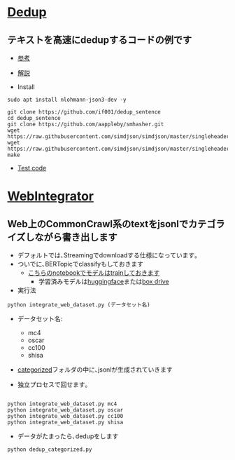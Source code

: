 # [Dedup](./simple_dedup_test.ipynb)
## テキストを高速にdedupするコードの例です
- [参考](https://github.com/if001/dedup_sentence)
- [解説](https://zenn.dev/if001/articles/cc262413e69e3d)

- Install
~~~
sudo apt install nlohmann-json3-dev -y

git clone https://github.com/if001/dedup_sentence
cd dedup_sentence
git clone https://github.com/aappleby/smhasher.git
wget https://raw.githubusercontent.com/simdjson/simdjson/master/singleheader/simdjson.h 
wget https://raw.githubusercontent.com/simdjson/simdjson/master/singleheader/simdjson.cpp 
make
~~~

- [Test code](./simple_dedup_test.ipynb)

# [WebIntegrator](./integrate_web_dataset.py)
## Web上のCommonCrawl系のtextをjsonlでカテゴライズしながら書き出します
- デフォルトでは､Streamingでdownloadする仕様になっています｡
- ついでに､BERTopicでclassifyもしておきます
    - [こちらのnotebookでモデルはtrainしておきます](./train_topic_model.ipynb)
        - 学習済みモデルは[huggingface]()または[box drive](https://app.box.com/s/emuntfvoapmbw00cey9699p3mfw6arf9)
- 実行法
~~~
python integrate_web_dataset.py (データセット名)
~~~

- データセット名: 
    - mc4
    - oscar
    - cc100
    - shisa

- [categorized](./data/categorized/)フォルダの中に､jsonlが生成されていきます
- 独立プロセスで回せます｡
~~~

python integrate_web_dataset.py mc4
python integrate_web_dataset.py oscar
python integrate_web_dataset.py cc100
python integrate_web_dataset.py shisa
~~~

- データがたまったら､dedupをします
~~~
python dedup_categorized.py
~~~


# 